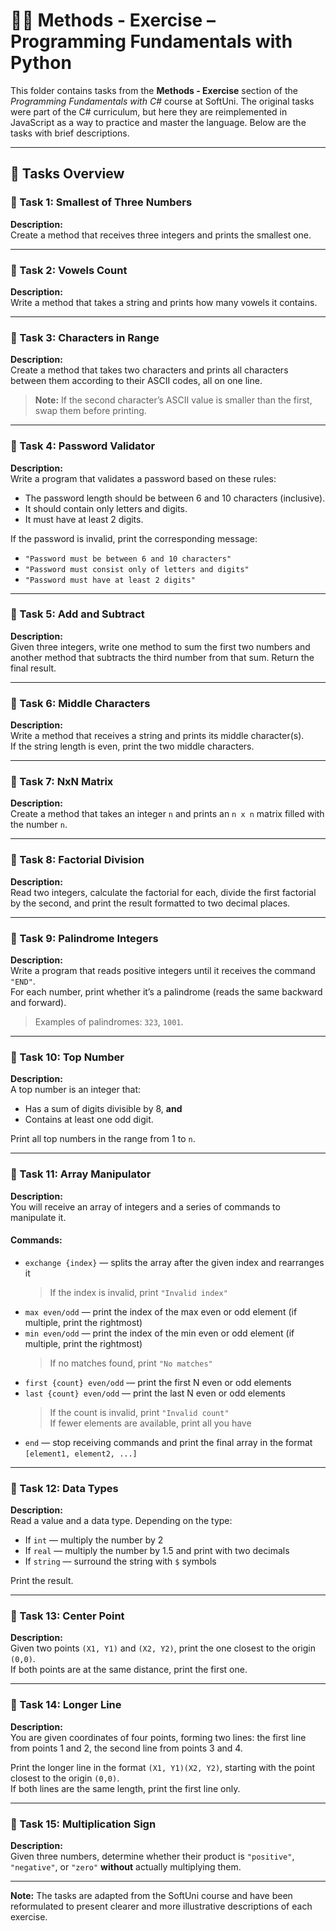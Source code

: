 # 🧑‍💻 Methods - Exercise – Programming Fundamentals with Python

This folder contains tasks from the **Methods - Exercise** section of the _Programming Fundamentals with C#_ course at SoftUni. The original tasks were part of the C# curriculum, but here they are reimplemented in JavaScript as a way to practice and master the language. Below are the tasks with brief descriptions.

---

## 🔧 Tasks Overview

### 📝 Task 1: Smallest of Three Numbers  
**Description:**  
Create a method that receives three integers and prints the smallest one.

---

### 📝 Task 2: Vowels Count  
**Description:**  
Write a method that takes a string and prints how many vowels it contains.

---

### 📝 Task 3: Characters in Range  
**Description:**  
Create a method that takes two characters and prints all characters between them according to their ASCII codes, all on one line.

> **Note:** If the second character’s ASCII value is smaller than the first, swap them before printing.

---

### 📝 Task 4: Password Validator  
**Description:**  
Write a program that validates a password based on these rules:

- The password length should be between 6 and 10 characters (inclusive).  
- It should contain only letters and digits.  
- It must have at least 2 digits.

If the password is invalid, print the corresponding message:  
- `"Password must be between 6 and 10 characters"`  
- `"Password must consist only of letters and digits"`  
- `"Password must have at least 2 digits"`

---

### 📝 Task 5: Add and Subtract  
**Description:**  
Given three integers, write one method to sum the first two numbers and another method that subtracts the third number from that sum. Return the final result.

---

### 📝 Task 6: Middle Characters  
**Description:**  
Write a method that receives a string and prints its middle character(s).  
If the string length is even, print the two middle characters.

---

### 📝 Task 7: NxN Matrix  
**Description:**  
Create a method that takes an integer `n` and prints an `n x n` matrix filled with the number `n`.

---

### 📝 Task 8: Factorial Division  
**Description:**  
Read two integers, calculate the factorial for each, divide the first factorial by the second, and print the result formatted to two decimal places.

---

### 📝 Task 9: Palindrome Integers  
**Description:**  
Write a program that reads positive integers until it receives the command `"END"`.  
For each number, print whether it’s a palindrome (reads the same backward and forward).

> Examples of palindromes: `323`, `1001`.

---

### 📝 Task 10: Top Number  
**Description:**  
A top number is an integer that:

- Has a sum of digits divisible by 8, **and**  
- Contains at least one odd digit.

Print all top numbers in the range from 1 to `n`.

---

### 📝 Task 11: Array Manipulator  
**Description:**  
You will receive an array of integers and a series of commands to manipulate it.

#### Commands:  
- `exchange {index}` — splits the array after the given index and rearranges it  
  > If the index is invalid, print `"Invalid index"`  
- `max even/odd` — print the index of the max even or odd element (if multiple, print the rightmost)  
- `min even/odd` — print the index of the min even or odd element (if multiple, print the rightmost)  
  > If no matches found, print `"No matches"`  
- `first {count} even/odd` — print the first N even or odd elements  
- `last {count} even/odd` — print the last N even or odd elements  
  > If the count is invalid, print `"Invalid count"`  
  > If fewer elements are available, print all you have  
- `end` — stop receiving commands and print the final array in the format `[element1, element2, ...]`

---

### 📝 Task 12: Data Types  
**Description:**  
Read a value and a data type. Depending on the type:

- If `int` — multiply the number by 2  
- If `real` — multiply the number by 1.5 and print with two decimals  
- If `string` — surround the string with `$` symbols

Print the result.

---

### 📝 Task 13: Center Point  
**Description:**  
Given two points `(X1, Y1)` and `(X2, Y2)`, print the one closest to the origin `(0,0)`.  
If both points are at the same distance, print the first one.

---

### 📝 Task 14: Longer Line  
**Description:**  
You are given coordinates of four points, forming two lines: the first line from points 1 and 2, the second line from points 3 and 4.

Print the longer line in the format `(X1, Y1)(X2, Y2)`, starting with the point closest to the origin `(0,0)`.  
If both lines are the same length, print the first line only.

---

### 📝 Task 15: Multiplication Sign  
**Description:**  
Given three numbers, determine whether their product is `"positive"`, `"negative"`, or `"zero"` **without** actually multiplying them.

---

**Note:** The tasks are adapted from the SoftUni course and have been reformulated to present clearer and more illustrative descriptions of each exercise.
